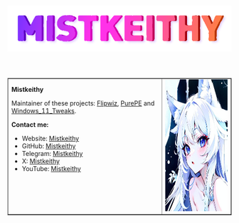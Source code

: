 <header>
  <img src="https://raw.githubusercontent.com/Mistkeithy/Mistkeithy/main/mistkeithy_github1.png" alt="Mistkeithy"/>
</header>
<section>
<table width="100%" border="1">
  <tr>
    <td width="500px" align="left" valign="top">
      <p>
        <strong>Mistkeithy</strong>
      </p>
      <p>Maintainer of these projects: <a href="https://github.com/Mistkeithy/Flipwiz">Flipwiz</a>, <a href="https://purepe.net">PurePE</a> and <a href="https://github.com/Mistkeithy/Windows_11_Tweaks">Windows_11_Tweaks</a>.</p>
      <p>
      <strong>
      Contact me:
      </strong>
      </p>
      <ul>
        <li>Website: <a href="https://mistkeithy.com">Mistkeithy</a></li>
        <li>GitHub: <a href="https://github.com/Mistkeithy">Mistkeithy</a></li>
        <li>Telegram: <a href="https://t.me/Mistkeithy">Mistkeithy</a></li>
        <li>X: <a href="https://twitter.com/Mistkeithy">Mistkeithy</a></li>
        <li>YouTube: <a href="https://youtube.com/@Mistkeithy">Mistkeithy</a></li>
      </ul>
    </td>
    <td width="266px" align="right">
      <img width="246px" height="296px" src="https://github.com/Mistkeithy/Mistkeithy/blob/main/ava1.jpg" alt="Author: Mistkeithy"/>
    </td>
  </tr>
</table>
</section>
